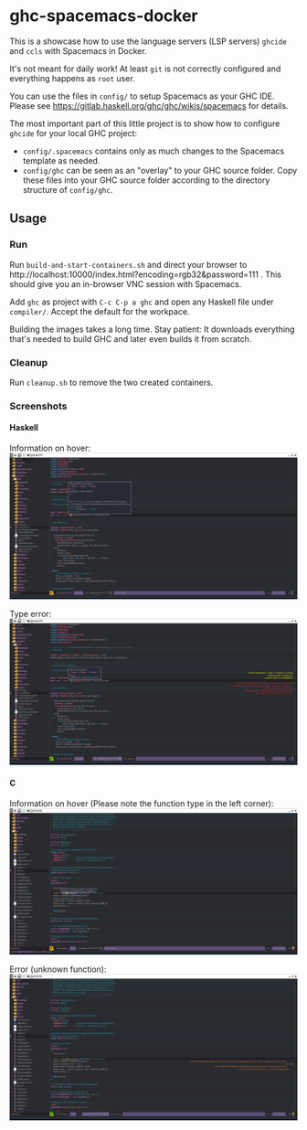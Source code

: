 # ghc-spacemacs-docker

This is a showcase how to use the language servers (LSP servers) `ghcide` and
`ccls` with Spacemacs in Docker.

It's not meant for daily work! At least `git` is not correctly configured and
everything happens as `root` user.

You can use the files in `config/` to setup Spacemacs as your GHC IDE. Please see
https://gitlab.haskell.org/ghc/ghc/wikis/spacemacs for details.

The most important part of this little project is to show how to configure
`ghcide` for your local GHC project:

- `config/.spacemacs` contains only as much changes to the Spacemacs template as
  needed.
- `config/ghc` can be seen as an "overlay" to your GHC source folder. Copy these
  files into your GHC source folder according to the directory structure of
  `config/ghc`.

## Usage

### Run
Run `build-and-start-containers.sh` and direct your browser to
http://localhost:10000/index.html?encoding=rgb32&password=111 . This should give
you an in-browser VNC session with Spacemacs.

Add `ghc` as project with `C-c C-p a ghc` and open any Haskell file under
`compiler/`. Accept the default for the workpace.

Building the images takes a long time. Stay patient: It downloads everything
that's needed to build GHC and later even builds it from scratch.

### Cleanup
Run `cleanup.sh` to remove the two created containers.

### Screenshots

#### Haskell
Information on hover:
![Hover](screenshot_01.png)

Type error:
![Type Error](screenshot_02.png)

#### C
Information on hover (Please note the function type in the left corner):
![C - Hover](screenshot_03.png)

Error (unknown function):
![C - Error (unknown function)](screenshot_04.png)
